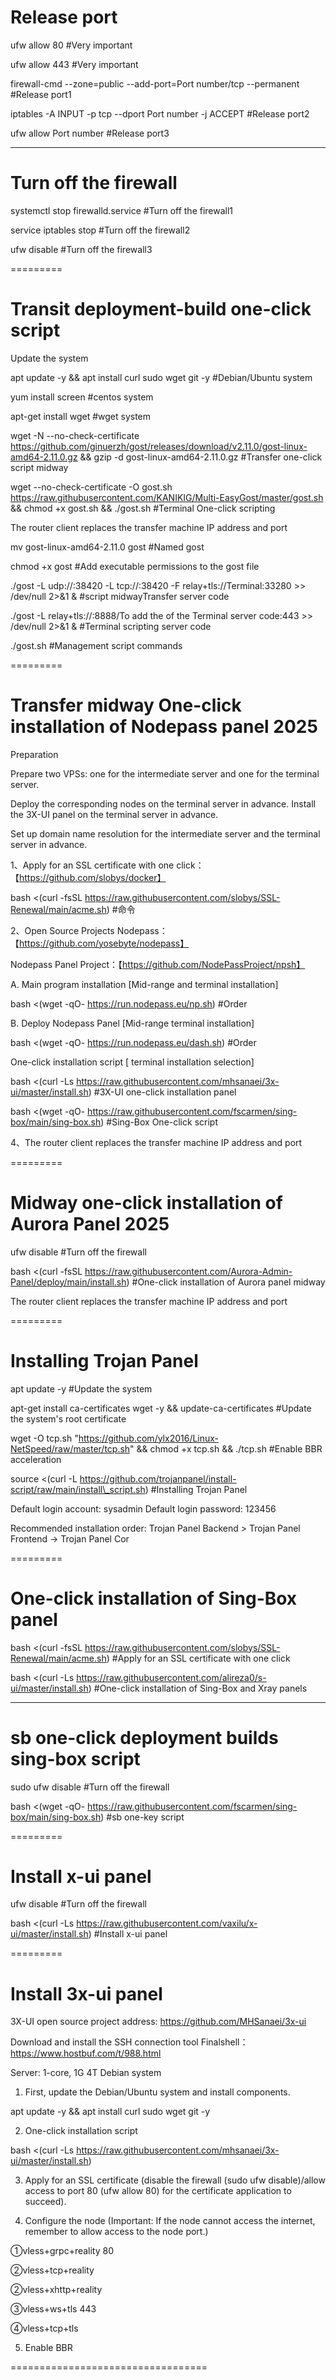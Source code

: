 # **Release port**


ufw allow 80   #Very important



ufw allow 443   #Very important



firewall-cmd --zone=public --add-port=Port number/tcp --permanent      #Release port1



iptables -A INPUT -p tcp --dport Port number -j ACCEPT     #Release port2



ufw allow Port number     #Release port3


---------


# **Turn off the firewall**


systemctl stop firewalld.service    #Turn off the firewall1



service iptables stop   #Turn off the firewall2



ufw disable    #Turn off the firewall3


=========


# **Transit deployment-build one-click script**


Update the system


apt update -y \&\& apt install curl sudo wget git -y    #Debian/Ubuntu system



yum install screen   #centos system



apt-get install wget     #wget system



wget -N --no-check-certificate https://github.com/ginuerzh/gost/releases/download/v2.11.0/gost-linux-amd64-2.11.0.gz \&\& gzip -d gost-linux-amd64-2.11.0.gz     #Transfer one-click script midway



wget --no-check-certificate -O gost.sh https://raw.githubusercontent.com/KANIKIG/Multi-EasyGost/master/gost.sh \&\& chmod +x gost.sh \&\& ./gost.sh     #Terminal One-click scripting



The router client replaces the transfer machine IP address and port



mv gost-linux-amd64-2.11.0 gost      #Named gost



chmod +x gost      #Add executable permissions to the gost file



./gost -L udp://:38420 -L tcp://:38420 -F relay+tls://Terminal:33280 >> /dev/null 2>\&1 \&     #script midwayTransfer  server code



./gost -L relay+tls://:8888/To add the of the Terminal server code:443 >> /dev/null 2>\&1 \&       #Terminal scripting server code



./gost.sh       #Management script commands


=========


# **Transfer midway One-click installation of Nodepass panel 2025**

Preparation

Prepare two VPSs: one for the intermediate server and one for the terminal server.

Deploy the corresponding nodes on the terminal server in advance. Install the 3X-UI panel on the terminal server in advance.

Set up domain name resolution for the intermediate server and the terminal server in advance.


1、Apply for an SSL certificate with one click：【https://github.com/slobys/docker】


bash <(curl -fsSL https://raw.githubusercontent.com/slobys/SSL-Renewal/main/acme.sh)    #命令



2、Open Source Projects Nodepass：【https://github.com/yosebyte/nodepass】

Nodepass Panel Project：【https://github.com/NodePassProject/npsh】



A. Main program installation [Mid-range and terminal installation]


bash <(wget -qO- https://run.nodepass.eu/np.sh)    #Order



B. Deploy Nodepass Panel [Mid-range terminal installation]


bash <(wget -qO- https://run.nodepass.eu/dash.sh)    #Order



One-click installation script [ terminal installation selection]


bash <(curl -Ls https://raw.githubusercontent.com/mhsanaei/3x-ui/master/install.sh)    #3X-UI one-click installation panel


bash <(wget -qO- https://raw.githubusercontent.com/fscarmen/sing-box/main/sing-box.sh)    #Sing-Box One-click script



4、The router client replaces the transfer machine IP address and port


=========

# **Midway one-click installation of Aurora Panel 2025**


ufw disable    #Turn off the firewall



bash <(curl -fsSL https://raw.githubusercontent.com/Aurora-Admin-Panel/deploy/main/install.sh)    #One-click installation of Aurora panel midway



The router client replaces the transfer machine IP address and port


=========


# **Installing Trojan Panel**

apt update -y     #Update the system



apt-get install ca-certificates wget -y \&\& update-ca-certificates   #Update the system's root certificate



wget -O tcp.sh "https://github.com/ylx2016/Linux-NetSpeed/raw/master/tcp.sh" \&\& chmod +x tcp.sh \&\& ./tcp.sh    #Enable BBR acceleration


source <(curl -L https://github.com/trojanpanel/install-script/raw/main/install\_script.sh)     #Installing Trojan Panel



Default login account: sysadmin Default login password: 123456


Recommended installation order: Trojan Panel Backend > Trojan Panel Frontend -> Trojan Panel Cor


=========


# **One-click installation of Sing-Box panel**


bash <(curl -fsSL https://raw.githubusercontent.com/slobys/SSL-Renewal/main/acme.sh)      #Apply for an SSL certificate with one click



bash <(curl -Ls https://raw.githubusercontent.com/alireza0/s-ui/master/install.sh)      #One-click installation of Sing-Box and Xray panels


----------------


# **sb one-click deployment builds sing-box script**


sudo ufw disable    #Turn off the firewall



bash <(wget -qO- https://raw.githubusercontent.com/fscarmen/sing-box/main/sing-box.sh)   #sb one-key script


=========


# **Install x-ui panel**


ufw disable    #Turn off the firewall



bash <(curl -Ls https://raw.githubusercontent.com/vaxilu/x-ui/master/install.sh)      #Install x-ui panel


=========


# **Install 3x-ui panel**


3X-UI open source project address: https://github.com/MHSanaei/3x-ui



Download and install the SSH connection tool Finalshell：https://www.hostbuf.com/t/988.html



Server: 1-core, 1G 4T Debian system


1. First, update the Debian/Ubuntu system and install components.


apt update -y \&\& apt install curl sudo wget git -y



2. One-click installation script


bash <(curl -Ls https://raw.githubusercontent.com/mhsanaei/3x-ui/master/install.sh)


3. Apply for an SSL certificate (disable the firewall (sudo ufw disable)/allow access to port 80 (ufw allow 80) for the certificate application to succeed).


4. Configure the node (Important: If the node cannot access the internet, remember to allow access to the node port.)



①vless+grpc+reality  80


②vless+tcp+reality


②vless+xhttp+reality


③vless+ws+tls  443


④vless+tcp+tls


5. Enable BBR


==================================
